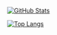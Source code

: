 [![GitHub Stats](https://github-readme-stats.vercel.app/api?username=danisztls&count_private=true&show_icons=true&theme=tokyonight)](https://github.com/anuraghazra/github-readme-stats)

[![Top Langs](https://github-readme-stats.vercel.app/api/top-langs/?username=danisztls&layout=compact&theme=tokyonight)](https://github.com/anuraghazra/github-readme-stats)
